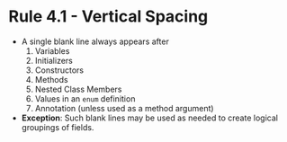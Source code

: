 # Rule 4.1 - Vertical Spacing 
* A single blank line always appears after
    1. Variables  
    2. Initializers
    3. Constructors
    4. Methods
    5. Nested Class Members
    6. Values in an `enum` definition
    7. Annotation (unless used as a method argument)
* **Exception**: Such blank lines may be used as needed to create logical groupings of fields.

